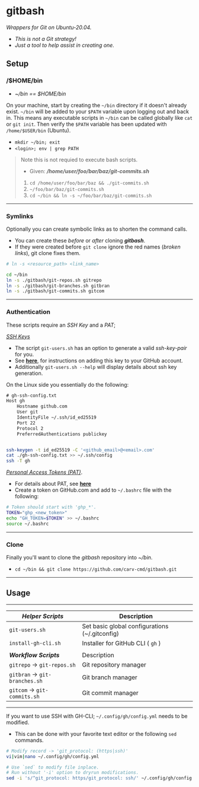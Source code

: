# gitbash

*Wrappers for Git on Ubuntu-20.04.*
 * *This is not a Git strategy!* 
 * *Just a tool to help assist in creating one.*

## Setup

### /$HOME/bin
* *~/bin == $HOME/bin*

On your machine, start by creating the `~/bin` directory if it doesn't already exist. 
`~/bin` will be added to your `$PATH` variable upon logging out and back in.
This means any executable scripts in `~/bin` can be called globally like `cat` or `git init`.
Then verify the `$PATH` variable has been updated with `/home/$USER/bin` (Ubuntu).
 * `mkdir ~/bin; exit`
 * `<login>; env | grep PATH`

> Note this is not requied to execute bash scripts.
> * Given: ***/home/user/foo/bar/baz/git-commits.sh***
>  1) `cd /home/user/foo/bar/baz && ./git-commits.sh` 
>  2) `~/foo/bar/baz/git-commits.sh`
>  3) `cd ~/bin && ln -s ~/foo/bar/baz/git-commits.sh`
---
### Symlinks
Optionally you can create symbolic links as to shorten the command calls. 
 * You can create these *before* or *after* cloning ***gitbash***.
 * If they were created before `git clone` ignore the red names (*broken links*), git clone fixes them.
```bash
# ln -s <resource_path> <link_name>

cd ~/bin
ln -s ./gitbash/git-repos.sh gitrepo
ln -s ./gitbash/git-branches.sh gitbran
ln -s ./gitbash/git-commits.sh gitcom
```
---
### Authentication
These scripts require an *SSH Key* and a *PAT*;

[*SSH Keys*](https://docs.github.com/en/authentication/connecting-to-github-with-ssh/about-ssh) 
 * The script `git-users.sh` has an option to generate a valid *ssh-key-pair* for you. 
 * See [**here**](https://docs.github.com/en/authentication/connecting-to-github-with-ssh/about-ssh),
 for instructions on adding this key to your GitHub account. 
 * Additionally `git-users.sh --help` will display details about ssh key generation.

On the Linux side you essentially do the following:
```txt  
# gh-ssh-config.txt
Host gh
    Hostname github.com
    User git
    IdentityFile ~/.ssh/id_ed25519
    Port 22
    Protocol 2
    PreferredAuthentications publickey
```
```bash

ssh-keygen -t id_ed25519 -C '<github_email>@<email>.com'
cat ./gh-ssh-config.txt >> ~/.ssh/config
ssh -T gh
```

[*Personal Access Tokens (PAT)*](https://docs.github.com/en/authentication/keeping-your-account-and-data-secure/creating-a-personal-access-token). 
* For details about PAT, see 
[**here**](https://docs.github.com/en/authentication/keeping-your-account-and-data-secure/about-authentication-to-github#githubs-token-formats)
* Create a token on GitHub.com and add to `~/.bashrc` file with the following:
```bash
# Token should start with 'ghp_*'.
TOKEN="ghp_<new_token>"
echo "GH_TOKEN=$TOKEN" >> ~/.bashrc
source ~/.bashrc
```
---
### Clone
Finally you'll want to clone the *gitbash* repository into *~/bin*.
* `cd ~/bin && git clone https://github.com/carv-cmd/gitbash.git`

---
## Usage
---
| ***Helper Scripts*** | Description |
|---|---|
| `git-users.sh` | Set basic global configurations (~/.gitconfig) |
| `install-gh-cli.sh` | Installer for GitHub CLI ( `gh` )
||
| ***Workflow Scripts*** | Description |
| `gitrepo` -> `git-repos.sh` | Git repository manager |
| `gitbran` -> `git-branches.sh` | Git branch manager |
| `gitcom` -> `git-commits.sh` | Git commit manager |
---
If you want to use SSH with GH-CLI; `~/.config/gh/config.yml` needs to be modified.
 * This can be done with your favorite text editor or the following `sed` commands.
```bash
# Modify record -> 'git_protocol: (https|ssh)'
vi|vim|nano ~/.config/gh/config.yml

# Use `sed` to modify file inplace. 
# Run without '-i' option to dryrun modifications.
sed -i 's/^git_protocol: https/git_protocol: ssh/' ~/.config/gh/config.yml
```
 
